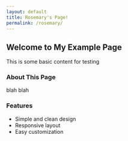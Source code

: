 ```yaml
---
layout: default
title: Rosemary's Page!
permalink: /rosemary/
---
```


## Welcome to My Example Page

This is some basic content for testing

### About This Page

blah blah 

### Features

- Simple and clean design
- Responsive layout
- Easy customization
